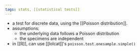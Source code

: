 ```yaml
---
tags: stats, [[statistical tests]]
---
```


- a test for discrete data, using the [[Poisson distribution]].
- assumptions:
	- the underlying data follows a Poisson distribution
	- the specimens are independent
- in [[R]], can use [[lolcat]]'s `poisson.test.onesample.simple()`